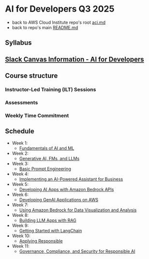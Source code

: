 # AI for Developers Q3 2025

* back to AWS Cloud Institute repo's root [aci.md](../aci.md)
* back to repo's main [README.md](../../../README.md)

## Syllabus

## [Slack Canvas Information - AI for Developers](./canvas.md)

## Course structure

### Instructor-Led Training (ILT) Sessions

### Assessments

### Weekly Time Commitment

## Schedule

* Week 1:
  * [Fundamentals of AI and ML](./W010FundamentalsOfAiAndMl.md)
* Week 2:
  * [Generative AI, FMs, and LLMs](./W020GenerativeAiFmAndLlm.md)
* Week 3:
  * [Basic Prompt Engineering](./W030BasicPromptingEngineering.md)
* Week 4:
  * [Implementing an AI-Powered Assistant for Business](./W040ImplementingAiAssistantForBusiness.md)
* Week 5:
  * [Developing AI Apps with Amazon Bedrock APIs](./W050DevelopingAiAppsAmazonBedrockApi.md)
* Week 6:
  * [Developing GenAI Applications on AWS](./W060DevelopingGenAiAppsOnAws.md)
* Week 7:
  * [Using Amazon Bedrock for Data Visualization and Analysis](./W070AmazonBedrockForDataVisualization.md)
* Week 8:
  * [Building LLM Apps with RAG](./W080BuildingLlmAppsWithRag.md)
* Week 9:
  * [Getting Started with LangChain](./W090GettingStartedWithLangchain.md)
* Week 10:
  * [Applying Responsible](./W100ApplyingResponsibleAi.md)
* Week 11:
  * [Governance, Compliance, and Security for Responsible AI](./W110GovernanceResponsibleAI.md)
  